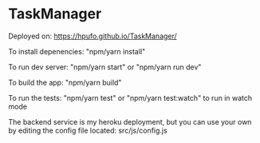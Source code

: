 # TaskManager

Deployed on: https://hpufo.github.io/TaskManager/

To install depenencies: "npm/yarn install"

To run dev server: "npm/yarn start" or "npm/yarn run dev"

To build the app: "npm/yarn build"

To run the tests: "npm/yarn test" or "npm/yarn test:watch" to run in watch mode

The backend service is my heroku deployment, but you can use your own by editing the config file located: src/js/config.js